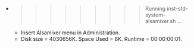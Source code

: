 * >>>>>>>>> Running inst-std-system-alsamixer.sh ...
  * Insert Alsamixer menu in Administration.
  * Disk size = 4030656K. Space Used = 8K. Runtime = 00:00:00:01.
